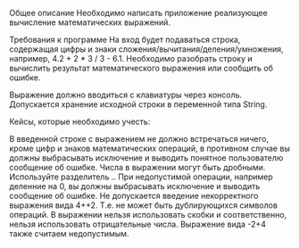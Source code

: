 Общее описание
Необходимо написать приложение реализующее вычисление математических выражений.

Требования к программе
На вход будет подаваться строка, содержащая цифры и знаки сложения/вычитания/деления/умножения, например, 4.2 + 2 * 3 / 3 - 6.1.
Необходимо разобрать строку и вычислить результат математического выражения или сообщить об ошибке.

Выражение должно вводиться с клавиатуры через консоль.
Допускается хранение исходной строки в переменной типа String.

Кейсы, которые необходимо учесть:

В введенной строке с выражением не должно встречаться ничего, кроме цифр и знаков математических операций, в противном случае вы должны выбрасывать исключение и выводить понятное пользователю сообщение об ошибке.
Числа в выражении могут быть дробными. Используйте разделитель ..
При недопустимой операции, например деленние на 0, вы должны выбрасывать исключение и выводить сообщение об ошибке.
Не допускается введение некорректного выражения вида 4++2. Т.е. не может быть дублирующихся символов операций.
В выражении нельзя использовать скобки и соответственно, нельзя использовать отрицательные числа. Выражение вида -2+4 также считаем недопустимым.
